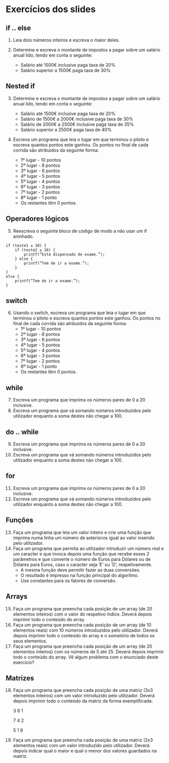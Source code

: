 
# Exercícios dos slides

## if .. else

1. Leia dois números inteiros e escreva o maior deles.

2. Determine e escreva o montante de impostos a pagar sobre um salário anual lido, tendo em conta o seguinte:
    * Salário até 1500€ inclusive paga taxa de 20% 
    * Salário superior a 1500€ paga taxa de 30%

## Nested if

3. Determine e escreva o montante de impostos a pagar sobre um salário anual lido, tendo em conta o seguinte:
    * Salário até 1500€ inclusive paga taxa de 20%
    * Salário de 1500€ a 2000€ inclusive paga taxa de 30%
    * Salário de 2000€ a 2500€ inclusive paga taxa de 35%
    * Salário superior a 2500€ paga taxa de 40%

4. Escreva um programa que leia o lugar em que terminou o piloto e escreva quantos pontos este ganhou. Os pontos no final de cada corrida são atribuídos da seguinte forma:
    * 1º lugar - 10 pontos
    * 2º lugar - 8 pontos
    * 3º lugar - 6 pontos
    * 4º lugar - 5 pontos
    * 5º lugar - 4 pontos
    * 6º lugar - 3 pontos
    * 7º lugar - 2 pontos
    * 8º lugar - 1 ponto
    * Os restantes têm 0 pontos.

## Operadores lógicos 

5. Reescreva o seguinte bloco de código de modo a não usar um if aninhado.
```
if (teste1 ≥ 10) {
	if (teste2 ≥ 10) {
		printf(“Está dispensado de exame.”);
	} else { 
		printf(“Tem de ir a exame.”); 
	}
}
else { 
	printf(“Tem de ir a exame.”); 
}

```

## switch

6. Usando o switch, escreva um programa que leia o lugar em que terminou o piloto e escreva quantos pontos este ganhou. Os pontos no final de cada corrida são atribuídos da seguinte forma:
    * 1º lugar - 10 pontos
    * 2º lugar - 8 pontos
    * 3º lugar - 6 pontos
    * 4º lugar - 5 pontos
    * 5º lugar - 4 pontos
    * 6º lugar - 3 pontos
    * 7º lugar - 2 pontos
    * 8º lugar - 1 ponto
    * Os restantes têm 0 pontos.

## while

7. Escreva um programa que imprima os números pares de 0 a 20 inclusive. 
8. Escreva um programa que vá somando números introduzidos pelo utilizador enquanto a soma destes não chegar a 100.

## do .. while

9. Escreva um programa que imprima os números pares de 0 a 20 inclusive. 
10. Escreva um programa que vá somando números introduzidos pelo utilizador enquanto a soma destes não chegar a 100.

## for

11. Escreva um programa que imprima os números pares de 0 a 20 inclusive. 
12. Escreva um programa que vá somando números introduzidos pelo utilizador enquanto a soma destes não chegar a 100.

## Funções

13. Faça um programa que leia um valor inteiro e crie uma função que imprima numa linha um número de asteriscos igual ao valor inserido pelo utilizador.
14. Faça um programa que permita ao utilizador introduzir um número real e um caracter e que invoca depois uma função que recebe esses 2 parâmetros e que converte o número de Euros para Dólares ou de Dólares para Euros, caso o caracter seja ‘E’ ou ‘D’, respetivamente. 
    * A mesma função deve permitir fazer as duas conversões. 
    * O resultado é impresso na função principal do algoritmo. 
    * Use constantes para os fatores de conversão.

## Arrays

15. Faça um programa que preencha cada posição de um array (de 20 elementos inteiros) com o valor do respetivo índice. Deverá depois imprimir todo o conteúdo do array.
16. Faça um programa que preencha cada posição de um array (de 10 elementos reais) com 10 números introduzidos pelo utilizador. Deverá depois imprimir todo o conteúdo do array e o somatório de todos os seus elementos.
17. Faça um programa que preencha cada posição de um array (de 20 elementos inteiros) com os números de 5 até 25. Deverá depois imprimir todo o conteúdo do array. Vê algum problema com o enunciado deste exercício?

## Matrizes

18. Faça um programa que preencha cada posição de uma matriz (3x3 elementos inteiros) com um valor introduzido pelo utilizador. Deverá depois imprimir todo o conteúdo da matriz da forma exemplificada:

    3 8 1

    7 4 2

    5 1 9

19.	Faça um programa que preencha cada posição de uma matriz (2x3 elementos reais) com um valor introduzido pelo utilizador. Deverá depois indicar qual o maior e qual o menor dos valores guardados na matriz.

